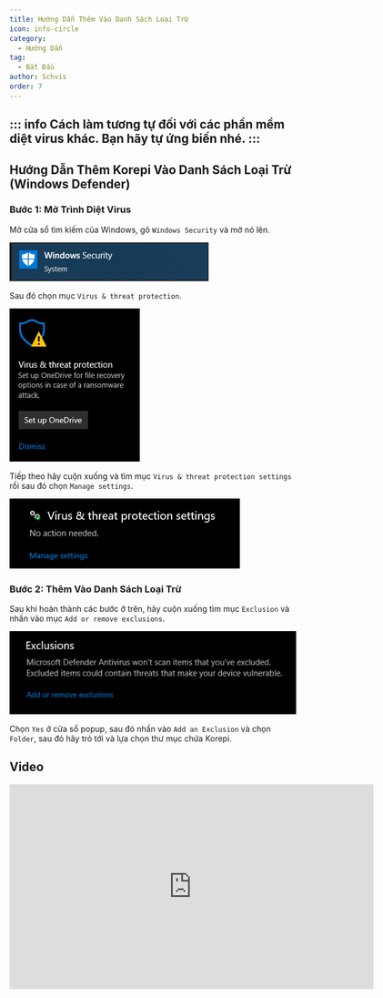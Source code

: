 ```yaml
---
title: Hướng Dẫn Thêm Vào Danh Sách Loại Trừ
icon: info-circle
category:
  - Hướng Dẫn
tag:
  - Bắt Đầu
author: Schvis
order: 7
---
```


::: info Cách làm tương tự đối với các phần mềm diệt virus khác. Bạn hãy tự ứng biến nhé.
:::
---
## Hướng Dẫn Thêm Korepi Vào Danh Sách Loại Trừ (Windows Defender)

### Bước 1: Mở Trình Diệt Virus

Mở cửa sổ tìm kiếm của Windows, gõ `Windows Security` và mở nó lên.

![](/assets/images/docs/202312/security.png)

Sau đó chọn mục `Virus & threat protection`.

![](/assets/images/docs/202312/virus1.png)

Tiếp theo hãy cuộn xuống và tìm mục `Virus & threat protection settings` rồi sau đó chọn `Manage settings`.

![](/assets/images/docs/202312/virus3.png)

### Bước 2: Thêm Vào Danh Sách Loại Trừ

Sau khi hoàn thành các bước ở trên, hãy cuộn xuống tìm mục `Exclusion` và nhấn vào mục `Add or remove exclusions`.

![](/assets/images/docs/202312/virus4.png)

Chọn `Yes` ở cửa sổ popup, sau đó nhấn vào `Add an Exclusion` và chọn `Folder`, sau đó hãy trỏ tới và lựa chọn thư mục chứa Korepi.

## Video

<div class="iframe-container"><iframe width="640" height="360" src="https://www.youtube.com/embed/BonLkFNnO9w" title="How to Exclude a File or Folder from Windows Defender Scan In Windows 10 [Tutorial]" frameborder="0" allow="accelerometer; autoplay; clipboard-write; encrypted-media; gyroscope; picture-in-picture; web-share" allowfullscreen></iframe></div>